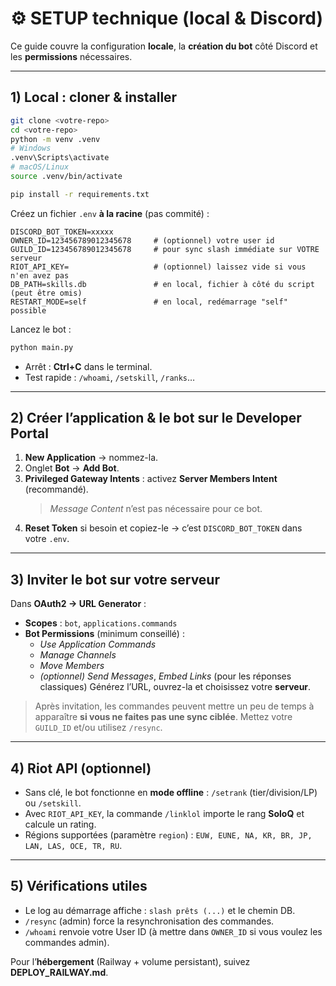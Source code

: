 # ⚙️ SETUP technique (local & Discord)

Ce guide couvre la configuration **locale**, la **création du bot** côté Discord et les **permissions** nécessaires.

---

## 1) Local : cloner & installer
```bash
git clone <votre-repo>
cd <votre-repo>
python -m venv .venv
# Windows
.venv\Scripts\activate
# macOS/Linux
source .venv/bin/activate

pip install -r requirements.txt
```

Créez un fichier `.env` **à la racine** (pas commité) :
```env
DISCORD_BOT_TOKEN=xxxxx
OWNER_ID=123456789012345678     # (optionnel) votre user id
GUILD_ID=123456789012345678     # pour sync slash immédiate sur VOTRE serveur
RIOT_API_KEY=                   # (optionnel) laissez vide si vous n'en avez pas
DB_PATH=skills.db               # en local, fichier à côté du script (peut être omis)
RESTART_MODE=self               # en local, redémarrage "self" possible
```

Lancez le bot :
```bash
python main.py
```
- Arrêt : **Ctrl+C** dans le terminal.
- Test rapide : `/whoami`, `/setskill`, `/ranks`…

---

## 2) Créer l’application & le bot sur le **Developer Portal**
1. **New Application** → nommez-la.
2. Onglet **Bot** → **Add Bot**.
3. **Privileged Gateway Intents** : activez **Server Members Intent** (recommandé).  
   > *Message Content* n’est pas nécessaire pour ce bot.
4. **Reset Token** si besoin et copiez-le → c’est `DISCORD_BOT_TOKEN` dans votre `.env`.

---

## 3) Inviter le bot sur votre serveur
Dans **OAuth2 → URL Generator** :
- **Scopes** : `bot`, `applications.commands`
- **Bot Permissions** (minimum conseillé) :
  - *Use Application Commands*
  - *Manage Channels*
  - *Move Members*
  - *(optionnel)* *Send Messages*, *Embed Links* (pour les réponses classiques)
Générez l’URL, ouvrez-la et choisissez votre **serveur**.

> Après invitation, les commandes peuvent mettre un peu de temps à apparaître **si vous ne faites pas une sync ciblée**. Mettez votre `GUILD_ID` et/ou utilisez `/resync`.

---

## 4) Riot API (optionnel)
- Sans clé, le bot fonctionne en **mode offline** : `/setrank` (tier/division/LP) ou `/setskill`.
- Avec `RIOT_API_KEY`, la commande `/linklol` importe le rang **SoloQ** et calcule un rating.
- Régions supportées (paramètre `region`) : `EUW, EUNE, NA, KR, BR, JP, LAN, LAS, OCE, TR, RU`.

---

## 5) Vérifications utiles
- Le log au démarrage affiche : `slash prêts (...)` et le chemin DB.
- `/resync` (admin) force la resynchronisation des commandes.
- `/whoami` renvoie votre User ID (à mettre dans `OWNER_ID` si vous voulez les commandes admin).

Pour l’**hébergement** (Railway + volume persistant), suivez **DEPLOY_RAILWAY.md**.
